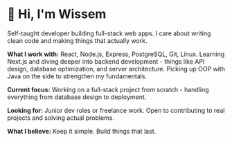 # 👋 Hi, I'm Wissem

Self-taught developer building full-stack web apps. I care about writing clean code and making things that actually work.

**What I work with:**
React, Node.js, Express, PostgreSQL, Git, Linux. Learning Next.js and diving deeper into backend development - things like API design, database optimization, and server architecture. Picking up OOP with Java on the side to strengthen my fundamentals.

**Current focus:**
Working on a full-stack project from scratch - handling everything from database design to deployment.

**Looking for:**
Junior dev roles or freelance work. Open to contributing to real projects and solving actual problems.

**What I believe:**
Keep it simple. Build things that last.
